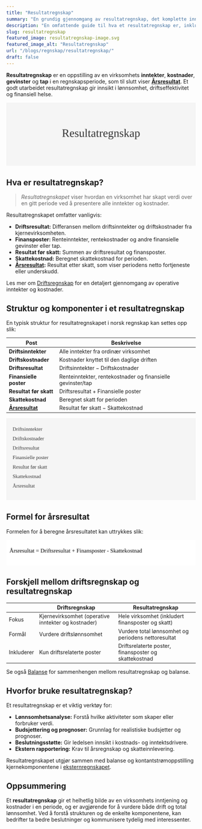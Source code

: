 ```yaml
---
title: "Resultatregnskap"
summary: "En grundig gjennomgang av resultatregnskap, det komplette inntekts- og kostnadsoppstillingen, med forklaring av driftsresultat, finansposter, skattekostnad og årsresultat."
description: "En omfattende guide til hva et resultatregnskap er, inkludert struktur, komponenter og beste praksis for norske bedrifter."
slug: resultatregnskap
featured_image: resultatregnskap-image.svg
featured_image_alt: "Resultatregnskap"
url: "/blogs/regnskap/resultatregnskap/"
draft: false
---
```


**Resultatregnskap** er en oppstilling av en virksomhets **inntekter**, **kostnader**, **gevinster** og **tap** i en regnskapsperiode, som til slutt viser **[Årsresultat](/blogs/regnskap/aarsresultat "Årsresultat")**. Et godt utarbeidet resultatregnskap gir innsikt i lønnsomhet, driftseffektivitet og finansiell helse.

![Resultatregnskap](resultatregnskap-image.svg)

## Hva er resultatregnskap?

> _Resultatregnskapet_ viser hvordan en virksomhet har skapt verdi over en gitt periode ved å presentere alle inntekter og kostnader.

Resultatregnskapet omfatter vanligvis:

* **Driftsresultat:** Differansen mellom driftsinntekter og driftskostnader fra kjernevirksomheten.
* **Finansposter:** Renteinntekter, rentekostnader og andre finansielle gevinster eller tap.
* **Resultat før skatt:** Summen av driftsresultat og finansposter.
* **Skattekostnad:** Beregnet skattekostnad for perioden.
* **[Årsresultat](/blogs/regnskap/aarsresultat "Årsresultat"):** Resultat etter skatt, som viser periodens netto fortjeneste eller underskudd.

Les mer om [Driftsregnskap](/blogs/regnskap/hva-er-driftsregnskap "Hva er Driftsregnskap? Komplett Guide til Driftsregnskap og Lønnsomhetsanalyse") for en detaljert gjennomgang av operative inntekter og kostnader.

## Struktur og komponenter i et resultatregnskap

En typisk struktur for resultatregnskapet i norsk regnskap kan settes opp slik:

| Post                     | Beskrivelse                                              |
|--------------------------|----------------------------------------------------------|
| **Driftsinntekter**      | Alle inntekter fra ordinær virksomhet                    |
| **Driftskostnader**      | Kostnader knyttet til den daglige driften               |
| **Driftsresultat**       | Driftsinntekter − Driftskostnader                       |
| **Finansielle poster**   | Renteinntekter, rentekostnader og finansielle gevinster/tap |
| **Resultat før skatt**   | Driftsresultat + Finansielle poster                     |
| **Skattekostnad**        | Beregnet skatt for perioden                              |
| **[Årsresultat](/blogs/regnskap/aarsresultat "Årsresultat")** | Resultat før skatt − Skattekostnad                       |

![Struktur av Resultatregnskap](resultatregnskap-struktur.svg)

## Formel for årsresultat

Formelen for å beregne årsresultatet kan uttrykkes slik:

![Resultatregnskap Formel](resultatregnskap-formel.svg)

## Forskjell mellom driftsregnskap og resultatregnskap

|                      | **Driftsregnskap**                                      | **Resultatregnskap**                                             |
|----------------------|---------------------------------------------------------|------------------------------------------------------------------|
| Fokus                | Kjernevirksomhet (operative inntekter og kostnader)     | Hele virksomhet (inkludert finansposter og skatt)                |
| Formål               | Vurdere driftslønnsomhet                                 | Vurdere total lønnsomhet og periodens nettoresultat             |
| Inkluderer           | Kun driftsrelaterte poster                              | Driftsrelaterte poster, finansposter og skattekostnad            |

Se også [Balanse](/blogs/regnskap/hva-er-balanse "Hva er Balanse? Komplett Guide til Balanseregnskap og Finansiell Stilling") for sammenhengen mellom resultatregnskap og balanse.

## Hvorfor bruke resultatregnskap?

Et resultatregnskap er et viktig verktøy for:

* **Lønnsomhetsanalyse:** Forstå hvilke aktiviteter som skaper eller forbruker verdi.
* **Budsjettering og prognoser:** Grunnlag for realistiske budsjetter og prognoser.
* **Beslutningsstøtte:** Gir ledelsen innsikt i kostnads- og inntektsdrivere.
* **Ekstern rapportering:** Krav til årsregnskap og skatteinnlevering.

Resultatregnskapet utgjør sammen med balanse og kontantstrømoppstilling kjernekomponentene i [eksternregnskapet](/blogs/regnskap/hva-er-eksternregnskap "Hva er Eksternregnskap? Komplett Guide til Ekstern Finansiell Rapportering").

## Oppsummering

Et **resultatregnskap** gir et helhetlig bilde av en virksomhets inntjening og kostnader i en periode, og er avgjørende for å vurdere både drift og total lønnsomhet. Ved å forstå strukturen og de enkelte komponentene, kan bedrifter ta bedre beslutninger og kommunisere tydelig med interessenter.

